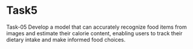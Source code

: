 # Task5
Task-05 Develop a model that can accurately recognize food items from images and estimate their calorie content, enabling users to track their dietary intake and make informed food choices.
